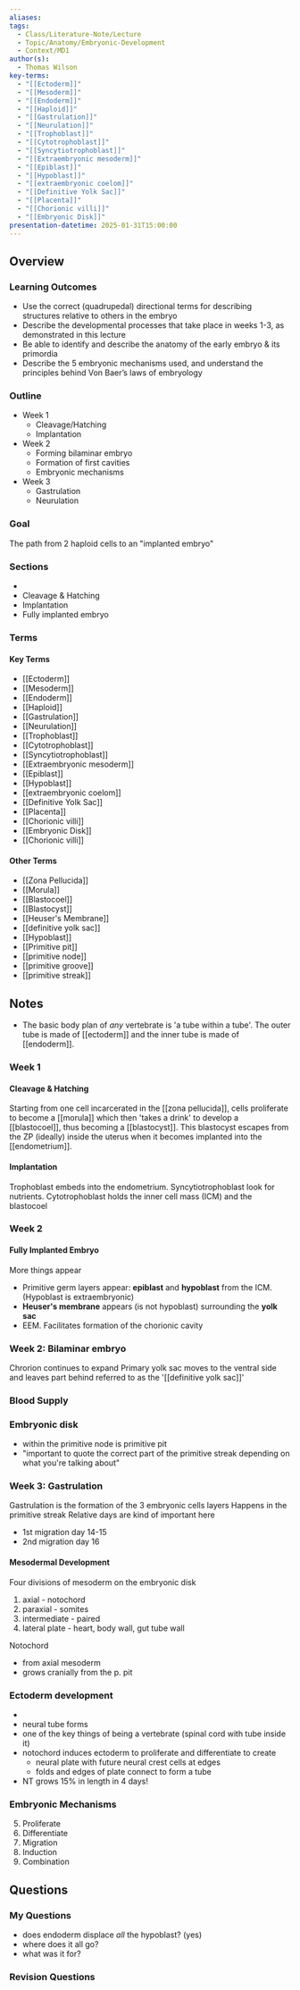 ```yaml
---
aliases: 
tags:
  - Class/Literature-Note/Lecture
  - Topic/Anatomy/Embryonic-Development
  - Context/MD1
author(s):
  - Thomas Wilson
key-terms:
  - "[[Ectoderm]]"
  - "[[Mesoderm]]"
  - "[[Endoderm]]"
  - "[[Haploid]]"
  - "[[Gastrulation]]"
  - "[[Neurulation]]"
  - "[[Trophoblast]]"
  - "[[Cytotrophoblast]]"
  - "[[Syncytiotrophoblast]]"
  - "[[Extraembryonic mesoderm]]"
  - "[[Epiblast]]"
  - "[[Hypoblast]]"
  - "[[extraembryonic coelom]]"
  - "[[Definitive Yolk Sac]]"
  - "[[Placenta]]"
  - "[[Chorionic villi]]"
  - "[[Embryonic Disk]]"
presentation-datetime: 2025-01-31T15:00:00
---
```


## Overview
### Learning Outcomes
- Use the correct (quadrupedal) directional terms for describing structures relative to others in the embryo
- Describe the developmental processes that take place in weeks 1-3, as demonstrated in this lecture
- Be able to identify and describe the anatomy of the early embryo & its primordia
- Describe the 5 embryonic mechanisms used, and understand the principles behind Von Baer’s laws of embryology

### Outline
- Week 1
	- Cleavage/Hatching
	- Implantation
- Week 2
	- Forming bilaminar embryo
	- Formation of first cavities
	- Embryonic mechanisms
- Week 3
	- Gastrulation
	- Neurulation
### Goal
The path from 2 haploid cells to an "implanted embryo"

### Sections
- 
- Cleavage & Hatching
- Implantation
- Fully implanted embryo
### Terms
#### Key Terms
- [[Ectoderm]]                
- [[Mesoderm]]                
- [[Endoderm]]                
- [[Haploid]]                 
- [[Gastrulation]]            
- [[Neurulation]]             
- [[Trophoblast]]             
- [[Cytotrophoblast]]         
- [[Syncytiotrophoblast]]     
- [[Extraembryonic mesoderm]] 
- [[Epiblast]]                
- [[Hypoblast]]               
- [[extraembryonic coelom]]   
- [[Definitive Yolk Sac]]     
- [[Placenta]]                
- [[Chorionic villi]]         
- [[Embryonic Disk]]
- [[Chorionic villi]]

#### Other Terms
- [[Zona Pellucida]]
- [[Morula]]
- [[Blastocoel]]
- [[Blastocyst]]
- [[Heuser's Membrane]]
- [[definitive yolk sac]]
- [[Hypoblast]]
- [[Primitive pit]]
- [[primitive node]]
- [[primitive groove]]
- [[primitive streak]]

## Notes
- The basic body plan of *any* vertebrate is 'a tube within a tube'. The outer tube is made of [[ectoderm]] and the inner tube is made of [[endoderm]].

### Week  1
#### Cleavage & Hatching
Starting from one cell incarcerated in the [[zona pellucida]], cells proliferate to become a [[morula]] which then 'takes a drink' to develop a [[blastocoel]], thus becoming a [[blastocyst]]. This blastocyst escapes from the ZP (ideally) inside the uterus when it becomes implanted into the [[endometrium]].

#### Implantation
Trophoblast embeds into the endometrium. Syncytiotrophoblast look for nutrients. Cytotrophoblast holds the inner cell mass (ICM) and the blastocoel

### Week 2
#### Fully Implanted Embryo
More things appear
- Primitive germ layers appear: **epiblast** and **hypoblast** from the ICM. (Hypoblast is extraembryonic)
- **Heuser's membrane** appears (is not hypoblast) surrounding the **yolk sac**
- EEM. Facilitates formation of the chorionic cavity
### Week 2: Bilaminar embryo
Chrorion continues to expand
Primary yolk sac moves to the ventral side and leaves part behind referred to as the '[[definitive yolk sac]]'

### Blood Supply

### Embryonic disk
- within the primitive node is primitive pit
- "important to quote the correct part of the primitive streak depending on what you're talking about"

### Week 3: Gastrulation
Gastrulation is the formation of the 3 embryonic cells layers
Happens in the primitive streak
Relative days are kind of important here
- 1st migration day 14-15
- 2nd migration day 16
#### Mesodermal Development
Four divisions of mesoderm on the embryonic disk
1. axial - notochord
2. paraxial - somites
3. intermediate - paired
4. lateral plate - heart, body wall, gut tube wall

Notochord 
- from axial mesoderm
- grows cranially from the p. pit

### Ectoderm development
- 
- neural tube forms
- one of the key things of being a vertebrate (spinal cord with tube inside it)
- notochord induces ectoderm to proliferate and differentiate to create
	- neural plate with future neural crest cells at edges
	- folds and edges of plate connect to form a tube
- NT grows 15% in length in 4 days!



### Embryonic Mechanisms
5. Proliferate
6. Differentiate
7. Migration
8. Induction
9. Combination


## Questions

### My Questions
- does endoderm displace *all* the hypoblast? (yes) 
- where does it all go? 
- what was it for?
### Revision Questions